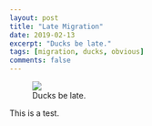 ```yaml
---
layout: post
title: "Late Migration"
date: 2019-02-13
excerpt: "Ducks be late."
tags: [migration, ducks, obvious]
comments: false
---
```


<figure>
	<a href="migration-image"><img src="/assets/img/test.jpg"></a>
	<figcaption>Ducks be late.</figcaption>
</figure>

This is a test.
